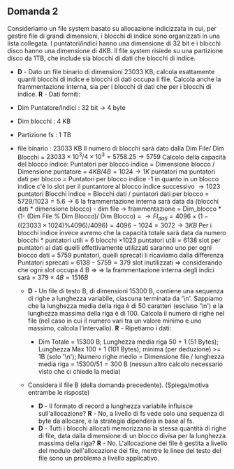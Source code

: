 ## Domanda 2
Consideriamo un file system basato su allocazione indicizzata in cui, per gestire file di grandi dimensioni, i blocchi
di indice sono organizzati in una lista collegata. I puntatori/indici hanno una dimensione di 32 bit e i blocchi disco hanno una dimensione di 4KB.
Il file system risiede su una partizione disco da 1TB, che include sia blocchi di dati che blocchi di indice.
* **D** - Dato un file binario di dimensioni 23033 KB, calcola esattamente quanti blocchi di indice e blocchi di dati occupa il file.
Calcola anche la frammentazione interna, sia per i blocchi di dati che per i blocchi di indice.
**R** - Dati forniti:
* Dim Puntatore/Indici : 32 bit -> 4 byte
* Dim blocchi : 4 KB
* Partizione fs : 1 TB
* file binario : 23033 KB
Il numero di blocchi sarà dato dalla Dim File/ Dim Blocchi = $23033 \times 10^3 / 4 \times 10^3 = 5758.25 \rightarrow 5759$
Calcolo della capacità del blocco indice: Puntatori per blocco indice = Dimensione blocco / Dimensione puntatore = $4 KB / 4 B = 1024 \rightarrow 1K$ puntatori
ma puntatori dati per blocco = Puntatori per blocco indice -1 in quanto in un blocco indice c'è lo slot per il puntantore al blocco indice successivo $\rightarrow 1023$ puntatori
Blocchi indice = Blocchi dati / puntatori dati per blocco = $5729 / 1023 = 5.6 \rightarrow 6$
la frammentazione interna sarà data da (blocchi dati * dimensione blocco) - dim file $\rightarrow$ frammentazione = Dim_blocco * (1- (Dim File % Dim Blocco)/ Dim Blocco) =
$\rightarrow FI_{dati} = 4096 \times (1 - ((23033 \times 1024)\%4096)/4096) = 4096 - 1024 = 3072 \rightarrow 3 KB$
Per i blocchi indice invece avremo che la capacità totale sarà data da numero blocchi * puntatori utili = $6$ blocchi $\times 1023$ puntatori utili = $6138$ slot per puntatori ai dati
quelli effettivamente utilizzati saranno uno per ogni blocco dati = $5759$ puntatori, quelli sprecati li ricaviamo dalla differenza
Puntatori sprecati = $6138 - 5759 = 379$ slot inutilizzati $\Rightarrow$ considerando che ogni slot occupa 4 B $\Rightarrow$
$\Rightarrow$ la frammentazione interna degli indici sarà = $379 \times 4 B = 1516 B$

    * **D** - Un file di testo B, di dimensioni 15300 B, contiene una sequenza di righe a lunghezza variabile, ciascuna terminata da '\n'.
      Sappiamo che la lunghezza media della riga è di 50 caratteri (escluso '\n') e la lunghezza massima della riga è di 100.
      Calcola il numero di righe nel file (nel caso in cui il numero vari tra un valore minimo e uno massimo, calcola l'intervallo).
      **R** - Ripetiamo i dati:
        * Dim Totale = 15300 B; Lunghezza media riga 50 + 1 (51 Bytes); Lunghezza Max 100 + 1 (101 Bytes); minima (per deduzione) >= 1B (solo '\n');
          Numero righe medio = Dimensione file / lunghezza media riga = $15300 / 51 = 300$ B (nessun altro calcolo necessario visto che ci chiede la media)

    * Considera il file B (della domanda precedente). (Spiega/motiva entrambe le risposte)
        * **D** - Il formato di record a lunghezza variabile influisce sull'allocazione?
          **R** - No, a livello di fs vede solo una sequenza di byte da allocare, e la strategia dipenderà in base al fs.
        * **D** - Tutti i blocchi allocati memorizzano la stessa quantità di righe di file, data dalla dimensione di un blocco divisa per la lunghezza massima della riga?
          **R** - No. L'allocazione dei file è gestita a livello del modulo dell'allocazione dei file, mentre le linee del testo del file sono un problema a livello applicativo.
